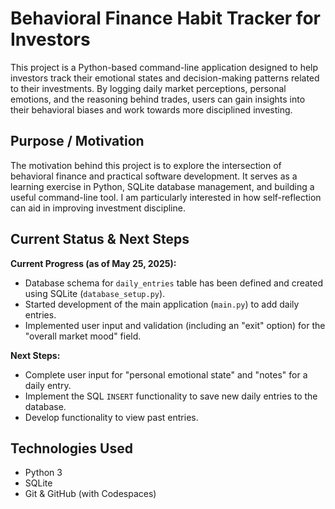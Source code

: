 # Behavioral Finance Habit Tracker for Investors

This project is a Python-based command-line application designed to help investors track their emotional states and decision-making patterns related to their investments. By logging daily market perceptions, personal emotions, and the reasoning behind trades, users can gain insights into their behavioral biases and work towards more disciplined investing.

## Purpose / Motivation

The motivation behind this project is to explore the intersection of behavioral finance and practical software development. It serves as a learning exercise in Python, SQLite database management, and building a useful command-line tool. I am particularly interested in how self-reflection can aid in improving investment discipline.

## Current Status & Next Steps

**Current Progress (as of May 25, 2025):**
* Database schema for `daily_entries` table has been defined and created using SQLite (`database_setup.py`).
* Started development of the main application (`main.py`) to add daily entries.
* Implemented user input and validation (including an "exit" option) for the "overall market mood" field.

**Next Steps:**
* Complete user input for "personal emotional state" and "notes" for a daily entry.
* Implement the SQL `INSERT` functionality to save new daily entries to the database.
* Develop functionality to view past entries.

## Technologies Used

* Python 3
* SQLite
* Git & GitHub (with Codespaces)
